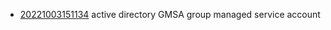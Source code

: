 - [20221003151134](/zet/20221003151134/README.md) active directory  GMSA group managed service account
